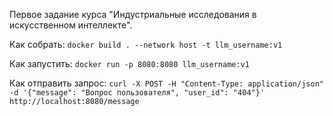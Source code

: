 Первое задание курса "Индустриальные исследования в искусственном интеллекте".

Как собрать: `docker build . --network host -t llm_username:v1`

Как запустить: `docker run -p 8080:8080 llm_username:v1`

Как отправить запрос: `curl -X POST -H "Content-Type: application/json" -d '{"message": "Вопрос пользователя", "user_id": "404"}' http://localhost:8080/message`